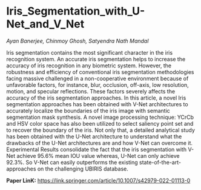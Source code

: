 # Iris_Segmentation_with_U-Net_and_V_Net

_Ayan Banerjee, Chinmoy Ghosh, Satyendra Nath Mandal_

Iris segmentation contains the most significant character in the iris recognition system. An accurate iris segmentation helps to increase the accuracy of iris recognition in any biometric system. However, the robustness and efficiency of conventional iris segmentation methodologies facing massive challenged in a non-cooperative environment because of unfavorable factors, for instance, blur, occlusion, off-axis, low resolution, motion, and specular reflections. These factors severely affects the accuracy of the iris segmentation approaches. In this article, a novel Iris segmentation approaches has been obtained with V-Net architectures to accurately localize the boundaries of the iris image with semantic segmentation mask synthesis. A novel image processing technique: YCrCb and HSV color space has also been utilized to select saliency point set and to recover the boundary of the iris. Not only that, a detailed analytical study has been obtained with the U-Net architecture to understand what the drawbacks of the U-Net architectures are and how V-Net can overcome it. Experimental Results consolidate the fact that the iris segmentation with V-Net achieve 95.6\% mean IOU value whereas, U-Net can only achieve 92.3\%. So V-Net can easily outperforms the existing state-of-the-art-approaches on the challenging UBIRIS database.

**Paper LinK:** https://link.springer.com/article/10.1007/s42979-022-01113-0

